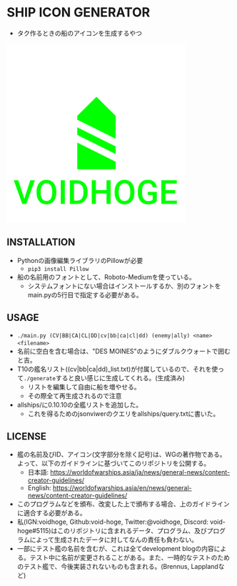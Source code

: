# SHIP ICON GENERATOR
- タク作るときの船のアイコンを生成するやつ

![VOIDHOGE.png](VOIDHOGE.png)

## INSTALLATION
- Pythonの画像編集ライブラリのPillowが必要
  - `pip3 install Pillow`
- 船の名前用のフォントとして、Roboto-Mediumを使っている。
  - システムフォントにない場合はインストールするか、別のフォントをmain.pyの5行目で指定する必要がある。

## USAGE
- `./main.py (CV|BB|CA|CL|DD|cv|bb|ca|cl|dd) (enemy|ally) <name> <filename>`
- 名前に空白を含む場合は、"DES MOINES"のようにダブルクウォートで囲むと吉。
- T10の艦名リスト((cv|bb|ca|dd)_list.txt)が付属しているので、それを使って`./generate`すると良い感じに生成してくれる。(生成済み)
  - リストを編集して自由に船を増やせる。
  - その際全て再生成されるので注意
- allships/に0.10.10の全艦リストを追加した。
  - これを得るためのjsonviwerのクエリをallships/query.txtに書いた。

## LICENSE
- 艦の名前及びID、アイコン(文字部分を除く記号)は、WGの著作物である。よって、以下のガイドラインに基づいてこのリポジトリを公開する。
  - 日本語: https://worldofwarships.asia/ja/news/general-news/content-creator-guidelines/
  - English: https://worldofwarships.asia/en/news/general-news/content-creator-guidelines/
- このプログラムなどを頒布、改変した上で頒布する場合、上のガイドラインに適合する必要がある。
- 私(IGN:voidhoge, Github:void-hoge, Twitter:@voidhoge, Discord: void-hoge#5115)はこのリポジトリに含まれるデータ、プログラム、及びプログラムによって生成されたデータに対してなんの責任も負わない。
- 一部にテスト艦の名前を含むが、これは全てdevelopment blogの内容による。テスト中に名前が変更されることがある。また、一時的なテストのためのテスト艦で、今後実装されないものも含まれる。(Brennus, Lapplandなど)
